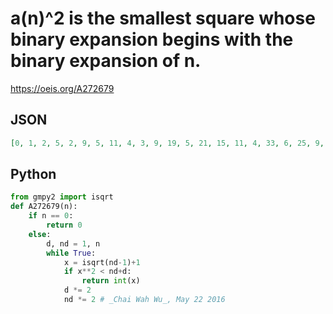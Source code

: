 # a\(n\)^2 is the smallest square whose binary expansion begins with the binary expansion of n\.
https://oeis.org/A272679
## JSON
```JSON
[0, 1, 2, 5, 2, 9, 5, 11, 4, 3, 9, 19, 5, 21, 15, 11, 4, 33, 6, 25, 9, 13, 19, 39, 7, 5, 29, 21, 15, 61, 11, 45, 8, 23, 33, 67, 6, 49, 35, 25, 9, 73, 13, 53, 107, 19, 77, 39, 79, 7, 10, 81, 29, 83, 59, 21, 15, 43, 61, 87, 11, 89, 63, 45, 8, 129, 23, 93, 33, 47]
```
## Python
```Python
from gmpy2 import isqrt
def A272679(n):
    if n == 0:
        return 0
    else:
        d, nd = 1, n
        while True:
            x = isqrt(nd-1)+1
            if x**2 < nd+d:
                return int(x)
            d *= 2
            nd *= 2 # _Chai Wah Wu_, May 22 2016
```
